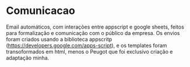 # Comunicacao
 Email automáticos, com interações entre appscript e google sheets, feitos para formalização e comunicação com o público da empresa. 
 Os envios foram criados usando a biblioteca appscritp (https://developers.google.com/apps-script), e os templates foram transoformados em html, menos o Peugot que foi exclusivo
 criação e adaptação minha. 
